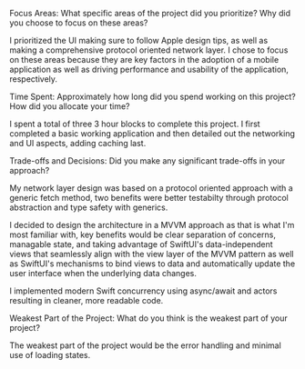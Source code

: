 Focus Areas: What specific areas of the project did you prioritize? Why did you choose to focus on these areas?

I prioritized the UI making sure to follow Apple design tips, as well as making a comprehensive protocol oriented network layer. I chose to focus on these areas because they are key factors in the adoption of a mobile application as well as driving performance and usability of the application, respectively.

Time Spent: Approximately how long did you spend working on this project? How did you allocate your time?

I spent a total of three 3 hour blocks to complete this project. I first completed a basic working application and then detailed out the networking and UI aspects, adding caching last.

Trade-offs and Decisions: Did you make any significant trade-offs in your approach?

My network layer design was based on a protocol oriented approach with a generic fetch method, two benefits were better testabilty through protocol abstraction and type safety with generics.

I decided to design the architecture in a MVVM approach as that is what I'm most familiar with, key benefits would be clear separation of concerns, managable state, and taking advantage of SwiftUI's data-independent views that seamlessly align with the view layer of the MVVM pattern as well as SwiftUI's mechanisms to bind views to data and automatically update the user interface when the underlying data changes.

I implemented modern Swift concurrency using async/await and actors resulting in cleaner, more readable code. 

Weakest Part of the Project: What do you think is the weakest part of your project?

The weakest part of the project would be the error handling and minimal use of loading states.

